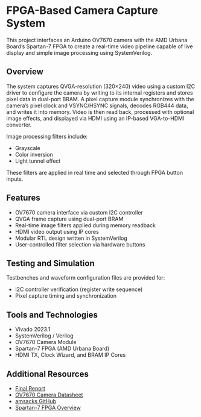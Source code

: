 # FPGA-Based Camera Capture System

This project interfaces an Arduino OV7670 camera with the AMD Urbana Board’s Spartan-7 FPGA to create a real-time video pipeline capable of live display and simple image processing using SystemVerilog.

## Overview

The system captures QVGA-resolution (320×240) video using a custom I2C driver to configure the camera by writing to its internal registers and stores pixel data in dual-port BRAM. A pixel capture module synchronizes with the camera’s pixel clock and VSYNC/HSYNC signals, decodes RGB444 data, and writes it into memory. Video is then read back, processed with optional image effects, and displayed via HDMI using an IP-based VGA-to-HDMI converter.

Image processing filters include:
- Grayscale
- Color inversion
- Light tunnel effect

These filters are applied in real time and selected through FPGA button inputs.

## Features

- OV7670 camera interface via custom I2C controller
- QVGA frame capture using dual-port BRAM
- Real-time image filters applied during memory readback
- HDMI video output using IP cores
- Modular RTL design written in SystemVerilog
- User-controlled filter selection via hardware buttons

## Testing and Simulation

Testbenches and waveform configuration files are provided for:
- I2C controller verification (register write sequence)
- Pixel capture timing and synchronization

## Tools and Technologies

- Vivado 2023.1  
- SystemVerilog / Verilog  
- OV7670 Camera Module  
- Spartan-7 FPGA (AMD Urbana Board)  
- HDMI TX, Clock Wizard, and BRAM IP Cores  

## Additional Resources

- [Final Report](./ECE_385_Final_Project_Report.pdf)
- [OV7670 Camera Datasheet](https://web.mit.edu/6.111/www/f2016/tools/OV7670_2006.pdf)
- [amsacks GitHub](https://github.com/amsacks/OV7670-camera)
- [Spartan-7 FPGA Overview](https://www.amd.com/en/products/adaptive-socs-and-fpgas/fpga/spartan-7.html)
